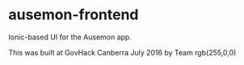 # ausemon-frontend
Ionic-based UI for the Ausemon app.

This was built at GovHack Canberra July 2016 by Team rgb(255,0,0)
